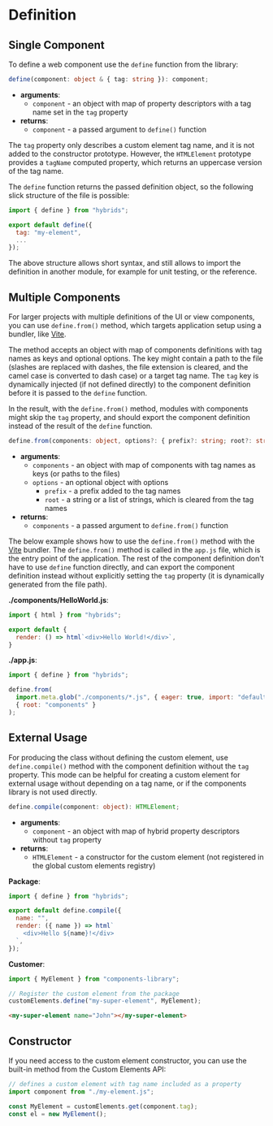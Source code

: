# Definition

## Single Component

To define a web component use the `define` function from the library:

```typescript
define(component: object & { tag: string }): component;
```

* **arguments**:
  * `component` - an object with map of property descriptors with a tag name set in the `tag` property
* **returns**:
  * `component` - a passed argument to `define()` function

The `tag` property only describes a custom element tag name, and it is not added to the constructor prototype. However, the `HTMLElement` prototype provides a `tagName` computed property, which returns an uppercase version of the tag name.

The `define` function returns the passed definition object, so the following slick structure of the file is possible:

```javascript
import { define } from "hybrids";

export default define({
  tag: "my-element",
  ...
});
```

The above structure allows short syntax, and still allows to import the definition in another module, for example for unit testing, or the reference.

## Multiple Components

For larger projects with multiple definitions of the UI or view components, you can use `define.from()` method, which targets application setup using a bundler, like [Vite](https://vitejs.dev/).

The method accepts an object with map of components definitions with tag names as keys and optional options. The key might contain a path to the file (slashes are replaced with dashes, the file extension is cleared, and the camel case is converted to dash case) or a target tag name. The `tag` key is dynamically injected (if not defined directly) to the component definition before it is passed to the `define` function.

In the result, with the `define.from()` method, modules with components might skip the `tag` property, and should export the component definition instead of the result of the `define` function.

```typescript
define.from(components: object, options?: { prefix?: string; root?: string | string[]}): components;
```

* **arguments**:
  * `components` - an object with map of components with tag names as keys (or paths to the files)
  * `options` - an optional object with options
    * `prefix` - a prefix added to the tag names
    * `root` - a string or a list of strings, which is cleared from the tag names
* **returns**:
  * `components` - a passed argument to `define.from()` function

The below example shows how to use the `define.from()` method with the [Vite](https://vitejs.dev/) bundler. The `define.from()` method is called in the `app.js` file, which is the entry point of the application. The rest of the component definition don't have to use `define` function directly, and can export the component definition instead without explicitly setting the `tag` property (it is dynamically generated from the file path).

**./components/HelloWorld.js**:

```javascript
import { html } from "hybrids";

export default {
  render: () => html`<div>Hello World!</div>`,
}
```

**./app.js**:

```javascript
import { define } from "hybrids";

define.from(
  import.meta.glob("./components/*.js", { eager: true, import: "default" }),
  { root: "components" }
);
```

## External Usage

For producing the class without defining the custom element, use `define.compile()` method with the component definition without the `tag` property. This mode can be helpful for creating a custom element for external usage without depending on a tag name, or if the components library is not used directly.

```typescript
define.compile(component: object): HTMLElement;
```

* **arguments**:
  * `component` - an object with map of hybrid property descriptors without `tag` property
* **returns**:
  * `HTMLElement` - a constructor for the custom element (not registered in the global custom elements registry)

**Package**:

```javascript
import { define } from "hybrids";

export default define.compile({
  name: "",
  render: ({ name }) => html`
    <div>Hello ${name}!</div>
  `,
});
```

**Customer**:

```javascript
import { MyElement } from "components-library";

// Register the custom element from the package 
customElements.define("my-super-element", MyElement);
```

```html
<my-super-element name="John"></my-super-element>
```

## Constructor

If you need access to the custom element constructor, you can use the built-in method from the Custom Elements API:

```javascript
// defines a custom element with tag name included as a property
import component from "./my-element.js";

const MyElement = customElements.get(component.tag);
const el = new MyElement();
```
